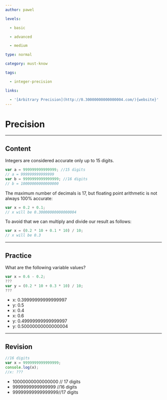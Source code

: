 ```yaml
---
author: pawel

levels:

  - basic

  - advanced

  - medium

type: normal

category: must-know

tags:

  - integer-precision

links:

  - '[Arbitrary Precision](http://0.30000000000000004.com/){website}'
---
```


# Precision

---

## Content

Integers are considered accurate only up to 15 digits.

```javascript
var a = 999999999999999; //15 digits
// a = 999999999999999
var b = 9999999999999999; //16 digits
// b = 10000000000000000
```

The maximum number of decimals is 17, but floating point arithmetic is not always 100% accurate:

```javascript
var x = 0.2 + 0.1;
// x will be 0.30000000000000004
```

To avoid that we can multiply and divide our result as follows:

```javascript
var x = (0.2 * 10 + 0.1 * 10) / 10;
// x will be 0.3
```

---

## Practice

What are the following variable values?

```javascript
var x = 0.6 - 0.2;
???
var y = (0.2 * 10 + 0.3 * 10) / 10;
???
```

- x: 0.39999999999999997
- y: 0.5
- x: 0.4
- x: 0.6
- y: 0.49999999999999997
- y: 0.50000000000000004

---

## Revision

```javascript
//16 digits
var x = 9999999999999999;
console.log(x);
//x: ???
```

- 10000000000000000 // 17 digits
- 9999999999999999 //16 digits
- 99999999999999999//17 digits

